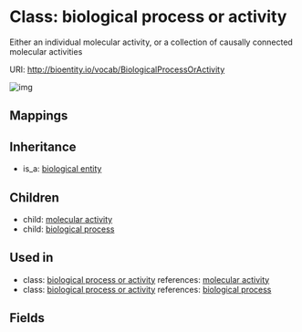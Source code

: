 # Class: biological process or activity


Either an individual molecular activity, or a collection of causally connected molecular activities

URI: http://bioentity.io/vocab/BiologicalProcessOrActivity

![img](http://yuml.me/diagram/nofunky/class/\[BiologicalEntity]^-\[BiologicalProcessOrActivity],%20\[BiologicalProcessOrActivity]^-\[BiologicalProcess],%20\[BiologicalProcessOrActivity]^-\[MolecularActivity],%20)
## Mappings

## Inheritance

 *  is_a: [biological entity](BiologicalEntity.md)
## Children

 *  child: [molecular activity](MolecularActivity.md)
 *  child: [biological process](BiologicalProcess.md)
## Used in

 *  class: [biological process or activity](BiologicalProcessOrActivity.md) references: [molecular activity](MolecularActivity.md)
 *  class: [biological process or activity](BiologicalProcessOrActivity.md) references: [biological process](BiologicalProcess.md)
## Fields

